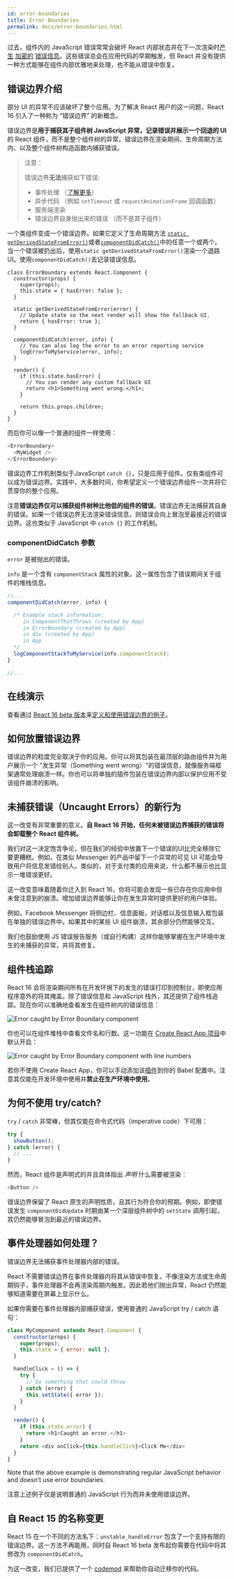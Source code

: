 ```yaml
---
id: error-boundaries
title: Error Boundaries
permalink: docs/error-boundaries.html
---
```


过去，组件内的 JavaScript 错误常常会破坏 React 内部状态并在下一次渲染时[产生](https://github.com/facebook/react/issues/4026) [加密的](https://github.com/facebook/react/issues/6895) [错误信息](https://github.com/facebook/react/issues/8579)。这些错误总会在应用代码的早期触发，但 React 并没有提供一种方式能够在组件内部优雅地来处理，也不能从错误中恢复。


## 错误边界介绍

部分 UI 的异常不应该破坏了整个应用。为了解决 React 用户的这一问题，React 16 引入了一种称为 “错误边界” 的新概念。

错误边界是**用于捕获其子组件树 JavaScript 异常，记录错误并展示一个回退的 UI** 的 React 组件，而不是整个组件树的异常。错误边界在渲染期间、生命周期方法内、以及整个组件树构造函数内捕获错误。

> 注意：
>
> 错误边界**无法**捕获如下错误:
> * 事件处理 （[了解更多](https://reactjs.org/docs/error-boundaries.html#how-about-event-handlers)）
> * 异步代码 （例如 `setTimeout` 或 `requestAnimationFrame` 回调函数）
> * 服务端渲染
> * 错误边界自身抛出来的错误 （而不是其子组件）

一个类组件变成一个错误边界。如果它定义了生命周期方法 [`static getDerivedStateFromError()`](https://reactjs.org/docs/react-component.html#static-getderivedstatefromerror)或者[`componentDidCatch()`](https://reactjs.org/docs/react-component.html#componentdidcatch)中的任意一个或两个。当一个错误被扔出后，使用`static getDerivedStateFromError()`渲染一个退路UI。使用`componentDidCatch()`去记录错误信息。

```js{7-12,15-18}
class ErrorBoundary extends React.Component {
  constructor(props) {
    super(props);
    this.state = { hasError: false };
  }

  static getDerivedStateFromError(error) {
    // Update state so the next render will show the fallback UI.
    return { hasError: true };
  }

  componentDidCatch(error, info) {
    // You can also log the error to an error reporting service
    logErrorToMyService(error, info);
  }

  render() {
    if (this.state.hasError) {
      // You can render any custom fallback UI
      return <h1>Something went wrong.</h1>;
    }

    return this.props.children; 
  }
}
```

而后你可以像一个普通的组件一样使用：

```js
<ErrorBoundary>
  <MyWidget />
</ErrorBoundary>
```

错误边界工作机制类似于JavaScript `catch {}`，只是应用于组件。仅有类组件可以成为错误边界。实践中，大多数时间，你希望定义一个错误边界组件一次并将它贯穿你的整个应用。

注意**错误边界仅可以捕获组件树种比他低的组件的错误**。错误边界无法捕获其自身的错误。如果一个错误边界无法渲染错误信息，则错误会向上冒泡至最接近的错误边界。这也类似于 JavaScript 中 `catch {}` 的工作机制。

### componentDidCatch 参数

`error` 是被抛出的错误。

`info` 是一个含有 `componentStack` 属性的对象。这一属性包含了错误期间关于组件的堆栈信息。

```js
//...
componentDidCatch(error, info) {

  /* Example stack information:
     in ComponentThatThrows (created by App)
     in ErrorBoundary (created by App)
     in div (created by App)
     in App
  */
  logComponentStackToMyService(info.componentStack);
}

//...
```

## 在线演示

查看通过 [React 16 beta 版本](https://github.com/facebook/react/issues/10294)来[定义和使用错误边界的例子](https://codepen.io/gaearon/pen/wqvxGa?editors=0010)。


## 如何放置错误边界

错误边界的粒度完全取决于你的应用。你可以将其包装在最顶层的路由组件并为用户展示一个 "发生异常（Something went wrong）"的错误信息，就像服务端框架通常处理崩溃一样。你也可以将单独的插件包装在错误边界内部以保护应用不受该组件崩溃的影响。

## 未捕获错误（Uncaught Errors）的新行为

这一改变有非常重要的意义。**自 React 16 开始，任何未被错误边界捕获的错误将会卸载整个 React 组件树。**

我们对这一决定饱含争论，但在我们的经验中放置下一个错误的UI比完全移除它要更糟糕。例如，在类似 Messenger 的产品中留下一个异常的可见 UI 可能会导致用户将信息发错给别人。类似的，对于支付类的应用来说，什么都不展示也比显示一堆错误更好。

这一改变意味着随着你迁入到 React 16，你将可能会发现一些已存在你应用中但未曾注意到的崩溃。增加错误边界能够让你在发生异常时提供更好的用户体验。

例如，Facebook Messenger 将侧边栏、信息面板，对话框以及信息输入框包装在单独的错误边界中。如果其中的某些 UI 组件崩溃，其余部分仍然能够交互。

我们也鼓励使用 JS 错误报告服务（或自行构建）这样你能够掌握在生产环境中发生的未捕获的异常，并将其修复。


## 组件栈追踪

React 16 会将渲染期间所有在开发环境下的发生的错误打印到控制台，即使应用程序意外的将其掩盖。除了错误信息和 JavaScript 栈外，其还提供了组件栈追踪。现在你可以准确地查看发生在组件树内的错误信息：

<img src="https://raw.githubusercontent.com/discountry/react/master/content/images/docs/error-boundaries-stack-trace.png" alt="Error caught by Error Boundary component" />

你也可以在组件堆栈中查看文件名和行数。这一功能在 [Create React App 项目](https://github.com/facebookincubator/create-react-app)中默认开启：

<img src="https://raw.githubusercontent.com/discountry/react/master/content/images/docs/error-boundaries-stack-trace-line-numbers.png" alt="Error caught by Error Boundary component with line numbers" />

若你不使用 Create React App，你可以手动添加该[插件](https://www.npmjs.com/package/babel-plugin-transform-react-jsx-source)到你的 Babel 配置中。注意其仅能在开发环境中使用并**禁止在生产环境中使用**。


## 为何不使用 try/catch?

`try` / `catch` 非常棒，但其仅能在命令式代码（imperative code）下可用：

```js
try {
  showButton();
} catch (error) {
  // ...
}
```

然而，React 组件是声明式的并且具体指出 *声明* 什么需要被渲染：

```js
<Button />
```

错误边界保留了 React 原生的声明性质，且其行为符合你的预期。例如，即使错误发生 `componentDidUpdate` 时期由某一个深层组件树中的 `setState` 调用引起，其仍然能够冒泡到最近的错误边界。

## 事件处理器如何处理？

错误边界无法捕获事件处理器内部的错误。

React 不需要错误边界在事件处理器内将其从错误中恢复。不像渲染方法或生命周期钩子，事件处理器不会再渲染周期内触发。因此若他们抛出异常，React 仍然能够知道需要在屏幕上显示什么。

如果你需要在事件处理器内部捕获错误，使用普通的 JavaScript try / catch 语句：

```js
class MyComponent extends React.Component {
  constructor(props) {
    super(props);
    this.state = { error: null };
  }

  handleClick = () => {
    try {
      // Do something that could throw
    } catch (error) {
      this.setState({ error });
    }
  }

  render() {
    if (this.state.error) {
      return <h1>Caught an error.</h1>
    }
    return <div onClick={this.handleClick}>Click Me</div>
  }
}
```

Note that the above example is demonstrating regular JavaScript behavior and doesn’t use error boundaries.

注意上述例子仅是说明普通的 JavaScript 行为而并未使用错误边界。

## 自 React 15 的名称变更

React 15 在一个不同的方法名下：`unstable_handleError` 包含了一个支持有限的错误边界。这一方法不再能用，同时自 React 16 beta 发布起你需要在代码中将其修改为 `componentDidCatch`。

为这一改变，我们已提供了一个 [codemod](https://github.com/reactjs/react-codemod#error-boundaries) 来帮助你自动迁移你的代码。

